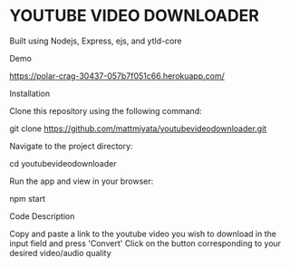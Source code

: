 # YOUTUBE VIDEO DOWNLOADER

Built using Nodejs, Express, ejs, and ytld-core

Demo

https://polar-crag-30437-057b7f051c66.herokuapp.com/

Installation

Clone this repository using the following command:

git clone https://github.com/mattmiyata/youtubevideodownloader.git

Navigate to the project directory:

cd youtubevideodownloader

Run the app and view in your browser:

npm start

Code Description



  Copy and paste a link to the youtube video you wish to download in the input field and press 'Convert'
  Click on the button corresponding to your desired video/audio quality
